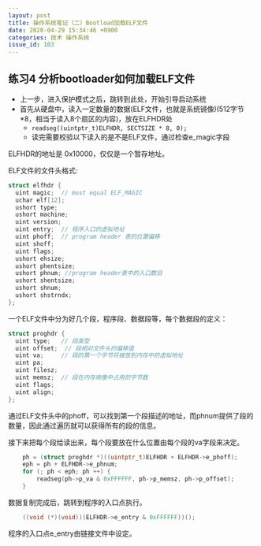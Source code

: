 ```yaml
---
layout: post
title: 操作系统笔记（二）Bootload加载ELF文件
date: 2020-04-29 15:34:46 +0900
categories: 技术 操作系统
issue_id: 103
---
```


## 练习4 分析bootloader如何加载ELF文件

- 上一步，进入保护模式之后，跳转到此处，开始引导启动系统
- 首先从硬盘中，读入一定数量的数据(ELF文件，也就是系统镜像)(512字节*8，相当于读入8个扇区的内容)，放在ELFHDR处
  - `readseg((uintptr_t)ELFHDR, SECTSIZE * 8, 0);`
  - 读完需要校验以下读入的是不是ELF文件，通过检查e_magic字段

ELFHDR的地址是 0x10000，仅仅是一个暂存地址。

ELF文件的文件头格式:

```c
struct elfhdr {
  uint magic;  // must equal ELF_MAGIC
  uchar elf[12];
  ushort type;
  ushort machine;
  uint version;
  uint entry;  // 程序入口的虚拟地址
  uint phoff;  // program header 表的位置偏移
  uint shoff;
  uint flags;
  ushort ehsize;
  ushort phentsize;
  ushort phnum; //program header表中的入口数目
  ushort shentsize;
  ushort shnum;
  ushort shstrndx;
};
```

一个ELF文件中分为好几个段，程序段、数据段等，每个数据段的定义：

```c
struct proghdr {
  uint type;   // 段类型
  uint offset;  // 段相对文件头的偏移值
  uint va;     // 段的第一个字节将被放到内存中的虚拟地址
  uint pa;
  uint filesz;
  uint memsz;  // 段在内存映像中占用的字节数
  uint flags;
  uint align;
};
```

通过ELF文件头中的phoff，可以找到第一个段描述的地址，而phnum提供了段的数量，因此通过遍历就可以获得所有的段的信息。

接下来把每个段给读出来，每个段要放在什么位置由每个段的va字段来决定。

```c
    ph = (struct proghdr *)((uintptr_t)ELFHDR + ELFHDR->e_phoff);
    eph = ph + ELFHDR->e_phnum;
    for (; ph < eph; ph ++) {
        readseg(ph->p_va & 0xFFFFFF, ph->p_memsz, ph->p_offset);
    }
```

数据复制完成后，跳转到程序的入口点执行。

```c
    ((void (*)(void))(ELFHDR->e_entry & 0xFFFFFF))();
```

程序的入口点e_entry由链接文件中设定。





